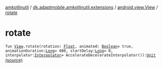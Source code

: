[amkotlinutil](../../index.md) / [dk.adaptmobile.amkotlinutil.extensions](../index.md) / [android.view.View](index.md) / [rotate](./rotate.md)

# rotate

`fun `[`View`](https://developer.android.com/reference/android/view/View.html)`.rotate(rotation: `[`Float`](https://kotlinlang.org/api/latest/jvm/stdlib/kotlin/-float/index.html)`, animated: `[`Boolean`](https://kotlinlang.org/api/latest/jvm/stdlib/kotlin/-boolean/index.html)` = true, animationDuration: `[`Long`](https://kotlinlang.org/api/latest/jvm/stdlib/kotlin/-long/index.html)` = 400, startDelay: `[`Long`](https://kotlinlang.org/api/latest/jvm/stdlib/kotlin/-long/index.html)` = 0, interpolator: `[`Interpolator`](https://developer.android.com/reference/android/view/animation/Interpolator.html)` = AccelerateDecelerateInterpolator()): `[`Unit`](https://kotlinlang.org/api/latest/jvm/stdlib/kotlin/-unit/index.html) [(source)](https://github.com/adaptmobile-organization/amkotlinutil/tree/master/amkotlinutil/src/main/java/dk/adaptmobile/amkotlinutil/extensions/ViewAnimationExtensions.kt#L261)